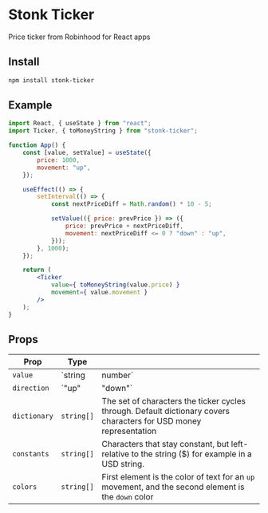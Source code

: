 
# Stonk Ticker

Price ticker from Robinhood for React apps

## Install

```sh
npm install stonk-ticker
```

## Example

```jsx
import React, { useState } from "react";
import Ticker, { toMoneyString } from "stonk-ticker";

function App() {
    const [value, setValue] = useState({
        price: 1000,
        movement: "up",
    });

    useEffect(() => {
        setInterval(() => {
            const nextPriceDiff = Math.random() * 10 - 5;

            setValue(({ price: prevPrice }) => ({
                price: prevPrice + nextPriceDiff,
                movement: nextPriceDiff <= 0 ? "down" : "up",
            }));
        }, 1000);
    });

    return (
        <Ticker
            value={ toMoneyString(value.price) }
            movement={ value.movement }
        />
    );
}
```

## Props

|Prop|Type||
|---|---|---|
|`value`|`string | number`||
|`direction`|`"up" | "down"`|Determines text color for text that changes|
|`dictionary`|`string[]`|The set of characters the ticker cycles through. Default dictionary covers characters for USD money representation|
|`constants`|`string[]`|Characters that stay constant, but left-relative to the string ($) for example in a USD string.|
|`colors`|`string[]`|First element is the color of text for an `up` movement, and the second element is the `down` color|
